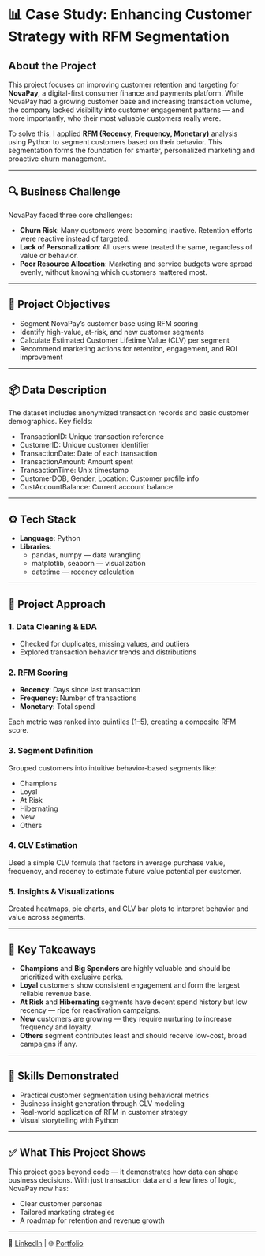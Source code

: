 # 📊 Case Study: Enhancing Customer Strategy with RFM Segmentation

## About the Project

This project focuses on improving customer retention and targeting for **NovaPay**, a digital-first consumer finance and payments platform. While NovaPay had a growing customer base and increasing transaction volume, the company lacked visibility into customer engagement patterns — and more importantly, who their most valuable customers really were.

To solve this, I applied **RFM (Recency, Frequency, Monetary)** analysis using Python to segment customers based on their behavior. This segmentation forms the foundation for smarter, personalized marketing and proactive churn management.

---

## 🔍 Business Challenge

NovaPay faced three core challenges:

- **Churn Risk**: Many customers were becoming inactive. Retention efforts were reactive instead of targeted.
- **Lack of Personalization**: All users were treated the same, regardless of value or behavior.
- **Poor Resource Allocation**: Marketing and service budgets were spread evenly, without knowing which customers mattered most.

---

## 🎯 Project Objectives

- Segment NovaPay’s customer base using RFM scoring
- Identify high-value, at-risk, and new customer segments
- Calculate Estimated Customer Lifetime Value (CLV) per segment
- Recommend marketing actions for retention, engagement, and ROI improvement

---

## 📦 Data Description

The dataset includes anonymized transaction records and basic customer demographics. Key fields:

- TransactionID: Unique transaction reference  
- CustomerID: Unique customer identifier  
- TransactionDate: Date of each transaction  
- TransactionAmount: Amount spent  
- TransactionTime: Unix timestamp  
- CustomerDOB, Gender, Location: Customer profile info  
- CustAccountBalance: Current account balance

---

## ⚙️ Tech Stack

- **Language**: Python  
- **Libraries**:  
  - pandas, numpy — data wrangling  
  - matplotlib, seaborn — visualization  
  - datetime — recency calculation

---

## 🔧 Project Approach

### 1. Data Cleaning & EDA
- Checked for duplicates, missing values, and outliers
- Explored transaction behavior trends and distributions

### 2. RFM Scoring
- **Recency**: Days since last transaction  
- **Frequency**: Number of transactions  
- **Monetary**: Total spend  

Each metric was ranked into quintiles (1–5), creating a composite RFM score.

### 3. Segment Definition
Grouped customers into intuitive behavior-based segments like:
- Champions
- Loyal
- At Risk
- Hibernating
- New
- Others

### 4. CLV Estimation
Used a simple CLV formula that factors in average purchase value, frequency, and recency to estimate future value potential per customer.

### 5. Insights & Visualizations
Created heatmaps, pie charts, and CLV bar plots to interpret behavior and value across segments.

---

## 📌 Key Takeaways

- **Champions** and **Big Spenders** are highly valuable and should be prioritized with exclusive perks.
- **Loyal** customers show consistent engagement and form the largest reliable revenue base.
- **At Risk** and **Hibernating** segments have decent spend history but low recency — ripe for reactivation campaigns.
- **New** customers are growing — they require nurturing to increase frequency and loyalty.
- **Others** segment contributes least and should receive low-cost, broad campaigns if any.

---

## 🧠 Skills Demonstrated

- Practical customer segmentation using behavioral metrics
- Business insight generation through CLV modeling
- Real-world application of RFM in customer strategy
- Visual storytelling with Python

---

## ✅ What This Project Shows

This project goes beyond code — it demonstrates how data can shape business decisions. With just transaction data and a few lines of logic, NovaPay now has:

- Clear customer personas
- Tailored marketing strategies
- A roadmap for retention and revenue growth

---

🔗 [LinkedIn](https://linkedin.com/in/pascalbrume) | 🌐 [Portfolio](https://pascalbrume.netlify.app/)
